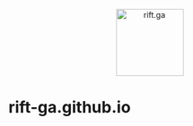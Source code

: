 <p align="center">
    <a href="https://github.com/rift-ga" target="_blank">
        <img src="https://rift-ga.github.io/assets/logo-transparent.png" width="120" alt="rift.ga" />
    </a>
</p>

# rift-ga.github.io
